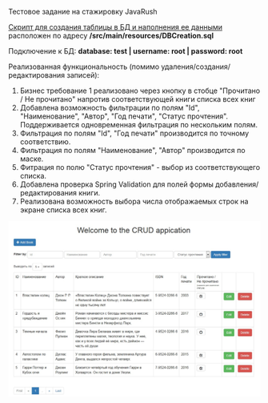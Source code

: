 Тестовое задание на стажировку JavaRush

[Скрипт для создания таблицы в БД и наполнения ее данными](https://github.com/Anel7/InternshipCRUD/blob/master/src/main/resources/DBCreation.sql)<br>
расположен по адресу **/src/main/resources/DBCreation.sql**

Подключение к БД: **database: test | username: root | password: root**

Реализованная функциональность (помимо удаления/создания/редактирования записей):<br>
1. Бизнес требование 1 реализовано через кнопку в стобце "Прочитано / Не прочитано" напротив соответствующей книги списка всех книг
2. Добавлена возможность фильтрации по полям "Id", "Наименование", "Автор", "Год печати", "Статус прочтения". Поддерживается одновременная фильтрация по нескольким полям. 
3. Фильтрация по полям "Id", "Год печати" производится по точному соответствию. 
4. Фильтрация по полям "Наименование", "Автор" производится по маске. 
5. Фитрация по полю "Статус прочтения" - выбор из соответствующего списка.
6. Добавлена проверка Spring Validation для полей формы добавления/редактирования книги.
7. Реализована возможность выбора числа отображаемых строк на экране списка всех книг.

![Preview](https://github.com/Anel7/InternshipCRUD/blob/master/readme_img/MainScreen.jpg)
